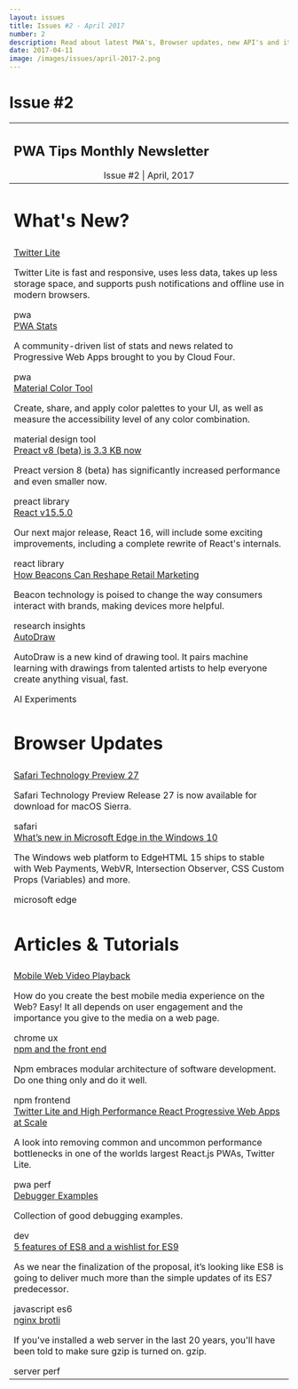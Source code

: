 ```yaml
---
layout: issues
title: Issues #2 - April 2017
number: 2
description: Read about latest PWA's, Browser updates, new API's and its improvements in your inbox
date: 2017-04-11
image: /images/issues/april-2017-2.png
---
```


<h1 class="title">Issue #2</h1>

<center>
    <table align="center" border="0" cellpadding="0" cellspacing="0" height="100%" width="100%" class="table">
      <tr>
        <td>
          <div class="table__banner">
            <h2>PWA Tips Monthly Newsletter</h2>
            <div class="table__banner-bottom">
              <center>Issue #2 <span> | </span> April, 2017</center>  
            </div>
          </div>
        </td>
      </tr>
      <tbody>
        <tr>
          <td><h1>What's New?</h1></td>
        </tr>
        <tr>
          <td>
            <div class="table__container">
              <div class="table__content">
                <a href="https://blog.twitter.com/2017/how-we-built-twitter-lite" target="_blank">Twitter Lite</a>
                <p>Twitter Lite is fast and responsive, uses less data, takes up less storage space, and supports push notifications and offline use in modern browsers.</p>
                <span class="tag pwa">pwa</span>
              </div>
              <div class="table__content">
                <a href="https://www.pwastats.com/" target="_blank">PWA Stats</a>
                <p>A community-driven list of stats and news related to Progressive Web Apps brought to you by Cloud Four.</p>
                <span class="tag pwa">pwa</span>
              </div>
              <div class="table__content">
                <a href="https://material.io/color/" target="_blank">Material Color Tool</a>
                <p>Create, share, and apply color palettes to your UI, as well as measure the accessibility level of any color combination.</p>
                <span class="tag material">material design</span> <span class="tag tool">tool</span>
              </div>
              <div class="table__content">
                <a href="https://github.com/developit/preact/releases/tag/8.0.0" target="_blank">Preact v8 (beta) is 3.3 KB now</a>
                <p>Preact version 8 (beta) has significantly increased performance and even smaller now.</p>
                <span class="tag preact">preact</span> <span class="tag">library</span>
              </div>
              <div class="table__content">
                <a href="https://facebook.github.io/react/blog/2017/04/07/react-v15.5.0.html" target="_blank">React v15.5.0</a>
                <p>Our next major release, React 16, will include some exciting improvements, including a complete rewrite of React's internals.</p>
                <span class="tag react">react</span> <span class="tag">library</span>
              </div>
              <div class="table__content">
                <a href="https://www.thinkwithgoogle.com/articles/retail-marketing-beacon-technology.html" target="_blank">How Beacons Can Reshape Retail Marketing</a>
                <p>Beacon technology is poised to change the way consumers interact with brands, making devices more helpful.</p>
                <span class="tag research">research</span> <span class="tag">insights</span>
              </div>
              <div class="table__content">
                <a href="autodraw.com" target="_blank">AutoDraw</a>
                <p>AutoDraw is a new kind of drawing tool. It pairs machine learning with drawings from talented artists to help everyone create anything visual, fast.</p>
                <span class="tag ai">AI Experiments</span>
              </div>
            </div>
          </td>
        </tr>
        <tr>
          <td><h1>Browser Updates</h1></td>
        </tr>
        <tr>
          <td>
            <div class="table__container clearfix">
              <div class="table__content">
                <a href="https://webkit.org/blog/7497/release-notes-for-safari-technology-preview-27/" target="_blank">Safari Technology Preview 27</a>
                <p>Safari Technology Preview Release 27 is now available for download for macOS Sierra.</p>
                <span class="tag safari">safari</span>
              </div>
              <div class="table__content">
                <a href="https://blogs.windows.com/msedgedev/2017/04/11/introducing-edgehtml-15/" target="_blank">What’s new in Microsoft Edge in the Windows 10</a>
                <p>The Windows web platform to EdgeHTML 15 ships to stable with Web Payments, WebVR, Intersection Observer, CSS Custom Props (Variables) and more.</p>
                <span class="tag edge">microsoft edge</span>
              </div>
            </div>
          </td>
        </tr>
        <tr>
          <td><h1>Articles & Tutorials</h1></td>
        </tr>
        <tr>
          <td>
            <div class="table__container clearfix">
              <div class="table__content">
                <a href="https://developers.google.com/web/fundamentals/media/mobile-web-video-playback" target="_blank">Mobile Web Video Playback</a>
                <p>How do you create the best mobile media experience on the Web? Easy! It all depends on user engagement and the importance you give to the media on a web page.</p>
                <span class="tag">chrome</span> <span class="tag ux">ux</span>
              </div>
              <div class="table__content">
                <a href="https://medium.com/dailyjs/npm-and-the-front-end-950c79fc22ce" target="_blank">npm and the front end</a>
                <p>Npm embraces modular architecture of software development. Do one thing only and do it well.</p>
                <span class="tag npm">npm</span> <span class="tag frontend">frontend</span>
              </div>
              <div class="table__content">
                <a href="https://medium.com/@paularmstrong/twitter-lite-and-high-performance-react-progressive-web-apps-at-scale-d28a00e780a3" target="_blank">Twitter Lite and High Performance React Progressive Web Apps at Scale</a>
                <p>A look into removing common and uncommon performance bottlenecks in one of the worlds largest React.js PWAs, Twitter Lite.</p>
                <span class="tag pwa">pwa</span> <span class="tag perf">perf</span>
              </div>
              <div class="table__content">
                <a href="https://devtools-html.github.io/debugger-examples/" target="_blank">Debugger Examples</a>
                <p>Collection of good debugging examples.</p>
                <span class="tag dev">dev</span>
              </div>
              <div class="table__content">
                <a href="https://www.sitepen.com/blog/2017/03/21/the-5-features-of-es8-and-a-wishlist-for-es9/" target="_blank">5 features of ES8 and a wishlist for ES9</a>
                <p>As we near the finalization of the proposal, it’s looking like ES8 is going to deliver much more than the simple updates of its ES7 predecessor.</p>
                <span class="tag es6">javascript</span> <span class="tag es6">es6</span>
              </div>
              <div class="table__content">
                <a href="https://certsimple.com/blog/nginx-brotli" target="_blank">nginx brotli</a>
                <p>If you've installed a web server in the last 20 years, you'll have been told to make sure gzip is turned on. gzip.</p>
                <span class="tag server">server</span> <span class="tag perf">perf</span>
              </div>
            </div>
          </td>
        </tr>
      </tbody>
    </table>
  </center> 
